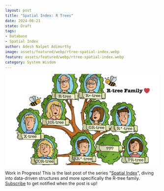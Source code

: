 ```yaml
---
layout: post
title: "Spatial Index: R Trees"
date: 2024-06-21
state: Draft
tags:
- Database
- Spatial Index
author: Adesh Nalpet Adimurthy
image: assets/featured/webp/rtree-spatial-index.webp
feature: assets/featured/webp/rtree-spatial-index.webp
category: System Wisdom
---
```


<img class="center-image" src="./assets/featured/webp/rtree-spatial-index.webp" /> 

<div class="blog-reference green-disclaimer">
<p>Work in Progress! This is the last post of the series "<a href="/tags/#Spatial%20Index">Spatial Index</a>", diving into data-driven structures and more specifically the R-tree family. <a href="https://pyblog.medium.com/subscribe" target="_blank">Subscribe</a> to get notified when the post is up!</p>
</div>